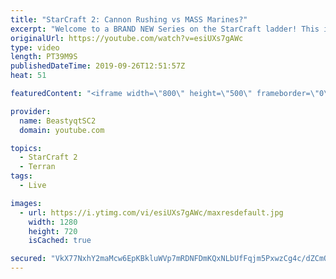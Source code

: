 ```yaml
---
title: "StarCraft 2: Cannon Rushing vs MASS Marines?"
excerpt: "Welcome to a BRAND NEW Series on the StarCraft ladder! This is the \"Mass Marines to Grandmaster\" challenge, where the only attacking unit that I'm allowed to make is Marines - and that's it! I am allowed to make Medivacs just so that the gaemplay is not too monotonous, but I believe I could even make"
originalUrl: https://youtube.com/watch?v=esiUXs7gAWc
type: video
length: PT39M9S
publishedDateTime: 2019-09-26T12:51:57Z
heat: 51

featuredContent: "<iframe width=\"800\" height=\"500\" frameborder=\"0\" src=\"https://www.youtube.com/embed/esiUXs7gAWc\" allow=\"accelerometer; autoplay; encrypted-media; gyroscope; picture-in-picture\" allowfullscreen></iframe>"

provider:
  name: BeastyqtSC2
  domain: youtube.com

topics:
  - StarCraft 2
  - Terran
tags:
  - Live

images:
  - url: https://i.ytimg.com/vi/esiUXs7gAWc/maxresdefault.jpg
    width: 1280
    height: 720
    isCached: true

secured: "VkX77NxhY2maMcw6EpKBkluWVp7mRDNFDmKQxNLbUfFqjm5PxwzCg4c/dZCmQSZUqINTpmvjfk3/2klmiMR7UqtD5n5fh1YEk8X5dtiLUDhCSvnPmgbFGrdP4p8nP4g8bafIwsZuyv3HMj5ZWPSdf7sEWk9ACG/sG3jpGNPtfB3QcOzal6U6RFiaPJaCXqUIQ3UPUEPX6uoGEH2RVrPxYUOfNh94BTQP2pxyGXrPe61s/D+R+fcW+3tJF/f48HMJzpYs4atuovVPrv0lR0w/93iRPkGhAZOlQkZg1J+AeuvxFi4SovYSzV++BPVf/CmVX05iehIYgNXrlE+r0K1Km+Ma6Cf7lQ6+9m9xBkVmPcDE8dS7bGTQTVH0Byq0CUFzc+NNlecHqBiZ17ft40JcCS9wTia5ikby9ErumFfsMDI=;Hb1WWCA50c+/AtNUQF+OXg=="
---
```


